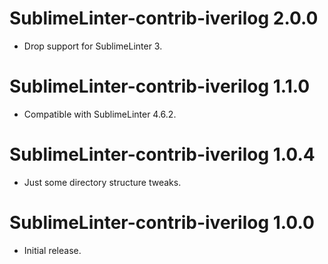 SublimeLinter-contrib-iverilog 2.0.0
====================================

- Drop support for SublimeLinter 3.


SublimeLinter-contrib-iverilog 1.1.0
====================================

- Compatible with SublimeLinter 4.6.2.


SublimeLinter-contrib-iverilog 1.0.4
====================================

- Just some directory structure tweaks.


SublimeLinter-contrib-iverilog 1.0.0
====================================

- Initial release.
